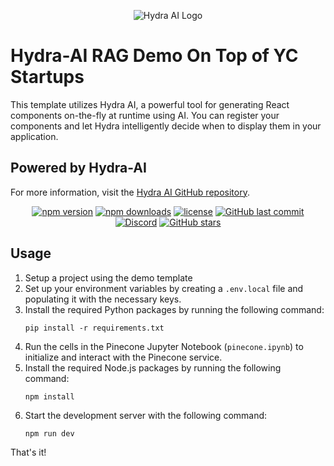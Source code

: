<p align="center">
  <img src="https://github.com/michaelmagan/hydraai/raw/main/github-hydra-ai.png" alt="Hydra AI Logo">
</p>

# Hydra-AI RAG Demo On Top of YC Startups

This template utilizes Hydra AI, a powerful tool for generating React components on-the-fly at runtime using AI. You can register your components and let Hydra intelligently decide when to display them in your application.

## Powered by Hydra-AI

For more information, visit the [Hydra AI GitHub repository](https://github.com/michaelmagan/hydraai/tree/main).

<p align="center">
  <a href="https://www.npmjs.com/package/hydra-ai"><img src="https://img.shields.io/npm/v/hydra-ai.svg" alt="npm version"></a>
  <a href="https://www.npmjs.com/package/hydra-ai"><img src="https://img.shields.io/npm/dm/hydra-ai.svg" alt="npm downloads"></a>
  <a href="https://github.com/michaelmagan/hydraai/blob/main/LICENSE"><img src="https://img.shields.io/github/license/michaelmagan/hydraai.svg" alt="license"></a>
  <a href="https://github.com/michaelmagan/hydraai/commits/main"><img src="https://img.shields.io/github/last-commit/michaelmagan/hydraai.svg" alt="GitHub last commit"></a>
  <a href="https://discord.gg/dJNvPEHth6"><img src="https://img.shields.io/discord/1251581895414911016?color=7289da&label=discord" alt="Discord"></a>
  <a href="https://github.com/michaelmagan/hydraai/stargazers"><img src="https://img.shields.io/github/stars/michaelmagan/hydraai.svg?style=social" alt="GitHub stars"></a>
</p>

## Usage

1. Setup a project using the demo template
2. Set up your environment variables by creating a `.env.local` file and populating it with the necessary keys.
3. Install the required Python packages by running the following command:
   ```
   pip install -r requirements.txt
   ```
4. Run the cells in the Pinecone Jupyter Notebook (`pinecone.ipynb`) to initialize and interact with the Pinecone service.
5. Install the required Node.js packages by running the following command:
   ```
   npm install
   ```
6. Start the development server with the following command:
   ```
   npm run dev
   ```

That's it!
